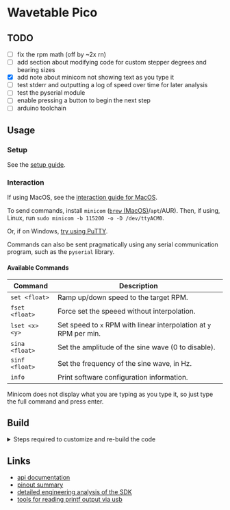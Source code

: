 # Wavetable Pico

## TODO
- [ ] fix the rpm math (off by ~2x rn)
- [ ] add section about modifying code for custom stepper degrees and bearing sizes
- [x] add note about minicom not showing text as you type it
- [ ] test stderr and outputting a log of speed over time for later analysis
- [ ] test the pyserial module
- [ ] enable pressing a button to begin the next step
- [ ] arduino toolchain

## Usage

### Setup

See the [setup guide](./docs/installing.md).

### Interaction

If using MacOS, see the [interaction guide for MacOS](./docs/macos_with_screen.md).

To send commands, install `minicom` ([`brew` (MacOS)](https://brew.sh/)/`apt`/AUR).
Then, if using, Linux, run `sudo minicom -b 115200 -o -D /dev/ttyACM0`.

Or, if on Windows, [try using PuTTY](https://stackoverflow.com/questions/66223686/raspberry-pi-pico-usb-debbuging-on-windows).

Commands can also be sent pragmatically using any serial communication program, such as the `pyserial` library.

#### Available Commands

| Command                | Description                                                |
|------------------------|------------------------------------------------------------|
| `set <float>`  | Ramp up/down speed to the target RPM.                              |
| `fset <float>` | Force set the speeed without interpolation.                        |
| `lset <x> <y>` | Set speed to `x` RPM with linear interpolation at `y` RPM per min. |
| `sina <float>` | Set the amplitude of the sine wave (0 to disable).                 |
| `sinf <float>` | Set the frequency of the sine wave, in Hz.                         |
| `info`         | Print software configuration information.                          |

Minicom does not display what you are typing as you type it, so just type the full command and press enter.

## Build

<details><summary>Steps required to customize and re-build the code</summary>

### CLI Toolchain Installation

#### MacOS

Install things until building works. You probably want
```
brew install --cask gcc-arm-embedded
brew install cmake
```

[gcc-arm-embedded trick source](https://gist.github.com/joegoggins/7763637).

#### Arch

Install `cmake`, and `gcc-arm-none-eabi-bin` from the AUR.

Or `raspberry-pico-sdk-git` apparently.


Clone recursively, or make sure to `git submodule update --init` in both this folder and in `pico-sdk`.

Then, just `make`, then load the `.uf2` from the `build` directory using one of the above Setup methods.

### Debug pico
Unplug, hold BOOTSEL, replug, release BOOTSEL. Then, `sudo picotool info -a`.

</details>

## Links
- [api documentation](https://raspberrypi.github.io/pico-sdk-doxygen/index.html)
- [pinout summary](https://microcontrollerslab.com/raspberry-pi-pico-pinout-features-programming-peripherals/)
- [detailed engineering analysis of the SDK](https://www.stereorocker.co.uk/2021/02/14/raspberry-pi-pico-displays-fonts-portability/)
- [tools for reading printf output via usb](https://www.raspberrypi.org/forums/viewtopic.php?t=302227)

